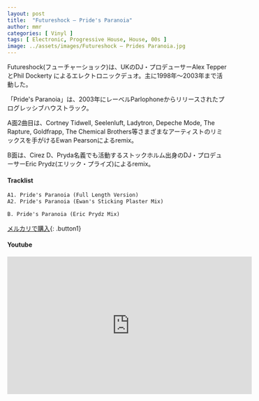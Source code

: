 ```yaml
---
layout: post
title:  "Futureshock – Pride's Paranoia"
author: mmr
categories: [ Vinyl ]
tags: [ Electronic, Progressive House, House, 00s ]
image: ../assets/images/Futureshock – Prides Paranoia.jpg
---
```


Futureshock(フューチャーショック)は、UKのDJ・プロデューサーAlex TepperとPhil Dockerty
によるエレクトロニックデュオ。主に1998年〜2003年まで活動した。

「Pride's Paranoia」は、2003年にレーベルParlophoneからリリースされたプログレッシブハウストラック。

A面2曲目は、Cortney Tidwell, Seelenluft, Ladytron, Depeche Mode, The Rapture, Goldfrapp, The Chemical Brothers等さまざまなアーティストのリミックスを手がけるEwan Pearsonによるremix。

B面は、Cirez D、Pryda名義でも活動するストックホルム出身のDJ・プロデューサーEric Prydz(エリック・プライズ)によるremix。

#### Tracklist
```md
A1. Pride's Paranoia (Full Length Version)
A2. Pride's Paranoia (Ewan's Sticking Plaster Mix)

B. Pride's Paranoia (Eric Prydz Mix)
```

[メルカリで購入](https://jp.mercari.com/item/m20677280102?afid=6142608987){: .button1}

#### Youtube
<iframe width="560" height="315" src="https://www.youtube.com/embed/6Jq8AvFnL4g?si=L28NA8Ik2M2kFkEh" title="YouTube video player" frameborder="0" allow="accelerometer; autoplay; clipboard-write; encrypted-media; gyroscope; picture-in-picture; web-share" referrerpolicy="strict-origin-when-cross-origin" allowfullscreen></iframe>